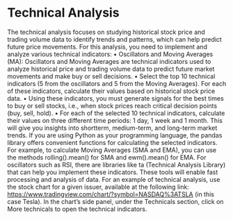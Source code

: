 #  Technical Analysis 
The technical analysis focuses on studying historical stock price and trading volume data
to identify trends and patterns, which can help predict future price movements. For this
analysis, you need to implement and analyze various technical indicators:
• Oscillators and Moving Averages (MA): Oscillators and Moving Averages are
technical indicators used to analyze historical price and trading volume data to predict
future market movements and make buy or sell decisions.
• Select the top 10 technical indicators (5 from the oscillators and 5 from
the Moving Averages). For each of these indicators, calculate their values based on
historical stock price data.
• Using these indicators, you must generate signals for the best times to buy or
sell stocks, i.e., when stock prices reach critical decision points (buy, sell, hold).
• For each of the selected 10 technical indicators, calculate their values on three different
time periods: 1 day, 1 week and 1 month. This will give you insights into shortterm, medium-term, and long-term market trends.
If you are using Python as your programming language, the pandas library offers convenient
functions for calculating the selected indicators. For example, to calculate Moving Averages
(SMA and EMA), you can use the methods rolling().mean() for SMA and ewm().mean()
for EMA. For oscillators such as RSI, there are libraries like ta (Technical Analysis Library)
that can help you implement these indicators. These tools will enable fast processing and
analysis of data.
For an example of technical analysis, use the stock chart for a given issuer, available at the
following link: https://www.tradingview.com/chart/?symbol=NASDAQ%3ATSLA (in this
case Tesla). In the chart’s side panel, under the Technicals section, click on More technicals
to open the technical indicators.
